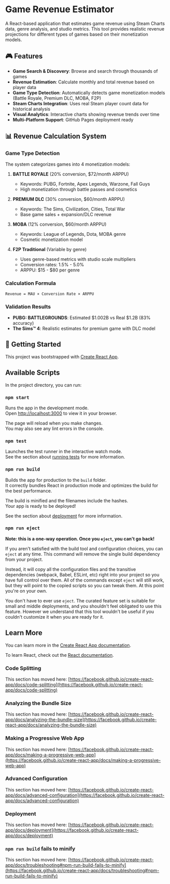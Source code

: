 # Game Revenue Estimator

A React-based application that estimates game revenue using Steam Charts data, genre analysis, and studio metrics. This tool provides realistic revenue projections for different types of games based on their monetization models.

## 🎮 Features

- **Game Search & Discovery**: Browse and search through thousands of games
- **Revenue Estimation**: Calculate monthly and total revenue based on player data
- **Game Type Detection**: Automatically detects game monetization models (Battle Royale, Premium DLC, MOBA, F2P)
- **Steam Charts Integration**: Uses real Steam player count data for historical analysis
- **Visual Analytics**: Interactive charts showing revenue trends over time
- **Multi-Platform Support**: GitHub Pages deployment ready

## 📊 Revenue Calculation System

### Game Type Detection
The system categorizes games into 4 monetization models:

1. **BATTLE ROYALE** (20% conversion, $72/month ARPPU)
   - Keywords: PUBG, Fortnite, Apex Legends, Warzone, Fall Guys
   - High monetization through battle passes and cosmetics

2. **PREMIUM DLC** (30% conversion, $60/month ARPPU)
   - Keywords: The Sims, Civilization, Cities, Total War
   - Base game sales + expansion/DLC revenue

3. **MOBA** (12% conversion, $60/month ARPPU)
   - Keywords: League of Legends, Dota, MOBA genre
   - Cosmetic monetization model

4. **F2P Traditional** (Variable by genre)
   - Uses genre-based metrics with studio scale multipliers
   - Conversion rates: 1.5% - 5.0%
   - ARPPU: $15 - $80 per genre

### Calculation Formula
```
Revenue = MAU × Conversion Rate × ARPPU
```

### Validation Results
- **PUBG: BATTLEGROUNDS**: Estimated $1.002B vs Real $1.2B (83% accuracy)
- **The Sims™ 4**: Realistic estimates for premium game with DLC model

## 🚀 Getting Started

This project was bootstrapped with [Create React App](https://github.com/facebook/create-react-app).

## Available Scripts

In the project directory, you can run:

### `npm start`

Runs the app in the development mode.\
Open [http://localhost:3000](http://localhost:3000) to view it in your browser.

The page will reload when you make changes.\
You may also see any lint errors in the console.

### `npm test`

Launches the test runner in the interactive watch mode.\
See the section about [running tests](https://facebook.github.io/create-react-app/docs/running-tests) for more information.

### `npm run build`

Builds the app for production to the `build` folder.\
It correctly bundles React in production mode and optimizes the build for the best performance.

The build is minified and the filenames include the hashes.\
Your app is ready to be deployed!

See the section about [deployment](https://facebook.github.io/create-react-app/docs/deployment) for more information.

### `npm run eject`

**Note: this is a one-way operation. Once you `eject`, you can't go back!**

If you aren't satisfied with the build tool and configuration choices, you can `eject` at any time. This command will remove the single build dependency from your project.

Instead, it will copy all the configuration files and the transitive dependencies (webpack, Babel, ESLint, etc) right into your project so you have full control over them. All of the commands except `eject` will still work, but they will point to the copied scripts so you can tweak them. At this point you're on your own.

You don't have to ever use `eject`. The curated feature set is suitable for small and middle deployments, and you shouldn't feel obligated to use this feature. However we understand that this tool wouldn't be useful if you couldn't customize it when you are ready for it.

## Learn More

You can learn more in the [Create React App documentation](https://facebook.github.io/create-react-app/docs/getting-started).

To learn React, check out the [React documentation](https://reactjs.org/).

### Code Splitting

This section has moved here: [https://facebook.github.io/create-react-app/docs/code-splitting](https://facebook.github.io/create-react-app/docs/code-splitting)

### Analyzing the Bundle Size

This section has moved here: [https://facebook.github.io/create-react-app/docs/analyzing-the-bundle-size](https://facebook.github.io/create-react-app/docs/analyzing-the-bundle-size)

### Making a Progressive Web App

This section has moved here: [https://facebook.github.io/create-react-app/docs/making-a-progressive-web-app](https://facebook.github.io/create-react-app/docs/making-a-progressive-web-app)

### Advanced Configuration

This section has moved here: [https://facebook.github.io/create-react-app/docs/advanced-configuration](https://facebook.github.io/create-react-app/docs/advanced-configuration)

### Deployment

This section has moved here: [https://facebook.github.io/create-react-app/docs/deployment](https://facebook.github.io/create-react-app/docs/deployment)

### `npm run build` fails to minify

This section has moved here: [https://facebook.github.io/create-react-app/docs/troubleshooting#npm-run-build-fails-to-minify](https://facebook.github.io/create-react-app/docs/troubleshooting#npm-run-build-fails-to-minify)
